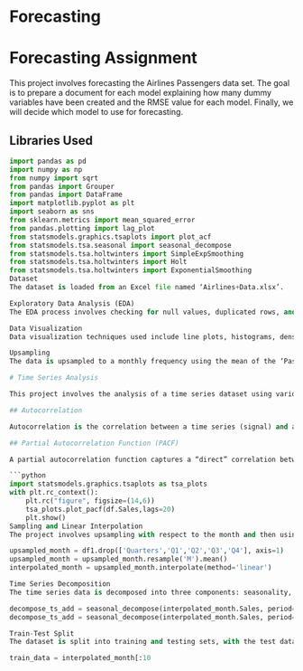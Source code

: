 # Forecasting
# Forecasting Assignment

This project involves forecasting the Airlines Passengers data set. The goal is to prepare a document for each model explaining how many dummy variables have been created and the RMSE value for each model. Finally, we will decide which model to use for forecasting.

## Libraries Used    
    
```python
import pandas as pd  
import numpy as np 
from numpy import sqrt 
from pandas import Grouper 
from pandas import DataFrame
import matplotlib.pyplot as plt
import seaborn as sns
from sklearn.metrics import mean_squared_error
from pandas.plotting import lag_plot
from statsmodels.graphics.tsaplots import plot_acf
from statsmodels.tsa.seasonal import seasonal_decompose
from statsmodels.tsa.holtwinters import SimpleExpSmoothing
from statsmodels.tsa.holtwinters import Holt
from statsmodels.tsa.holtwinters import ExponentialSmoothing
Dataset
The dataset is loaded from an Excel file named ‘Airlines+Data.xlsx’.

Exploratory Data Analysis (EDA)
The EDA process involves checking for null values, duplicated rows, and the data types of the columns. The ‘Month’ column is set as the index of the DataFrame.

Data Visualization
Data visualization techniques used include line plots, histograms, density plots, lag plots, and autocorrelation plots.

Upsampling
The data is upsampled to a monthly frequency using the mean of the ‘Passengers’ column.

# Time Series Analysis

This project involves the analysis of a time series dataset using various techniques such as autocorrelation, partial autocorrelation, sampling, linear interpolation, and time series decomposition.

## Autocorrelation

Autocorrelation is the correlation between a time series (signal) and a delayed version of itself. The Autocorrelation Function (ACF) plots the correlation coefficient against the lag, providing a visual representation of autocorrelation.

## Partial Autocorrelation Function (PACF)

A partial autocorrelation function captures a “direct” correlation between a time series and a lagged version of itself.

```python
import statsmodels.graphics.tsaplots as tsa_plots
with plt.rc_context():
    plt.rc("figure", figsize=(14,6))
    tsa_plots.plot_pacf(df.Sales,lags=20)
    plt.show()
Sampling and Linear Interpolation
The project involves upsampling with respect to the month and then using linear interpolation to fill in the missing values.

upsampled_month = df1.drop(['Quarters','Q1','Q2','Q3','Q4'], axis=1)
upsampled_month = upsampled_month.resample('M').mean()
interpolated_month = upsampled_month.interpolate(method='linear')

Time Series Decomposition
The time series data is decomposed into three components: seasonality, trend, and residuals. Both additive and multiplicative seasonal decompositions are performed.

decompose_ts_add = seasonal_decompose(interpolated_month.Sales, period=12, model='additive')
decompose_ts_add = seasonal_decompose(interpolated_month.Sales, period=12, model='multiplicative')

Train-Test Split
The dataset is split into training and testing sets, with the test data comprising the last 2 years of the time series.

train_data = interpolated_month[:10
